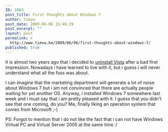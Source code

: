 ```yaml
---
ID: 1063
post_title: First thoughts about Windows 7
author: timvw
post_date: 2009-06-06 15:46:29
post_excerpt: ""
layout: post
permalink: >
  http://www.timvw.be/2009/06/06/first-thoughts-about-windows-7/
published: true
---
```

<p>It is almost two years ago that i decided to <a href="http://www.timvw.be/about-the-wow-i-removed-vista-from-my-harddisk-experience/">uninstall Vista</a> after a bad first impression. Nowadays i have learned to live with it, but i guess i will never understand what all the fuss was about.</p>

<p>I can imagine that the marketing department will generate a lot of noise about Windows 7 but i am not convinced that there are actually people waiting for yet another OS. Anyway, i installed Windows 7 somewhere last week and i must say that i am pretty pleased with it. I guess that you didn't see that one coming, do you? Me, finally liking an operation system that comes from Microsoft ;-)</p>

<p>PS: Forgot to mention that i do not like the fact that i can not have Windows Virtual PC and Virtual Server 2005 at the same time :/</p>